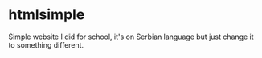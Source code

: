 # htmlsimple
Simple website I did for school, it's on Serbian language but just change it to something different. 

